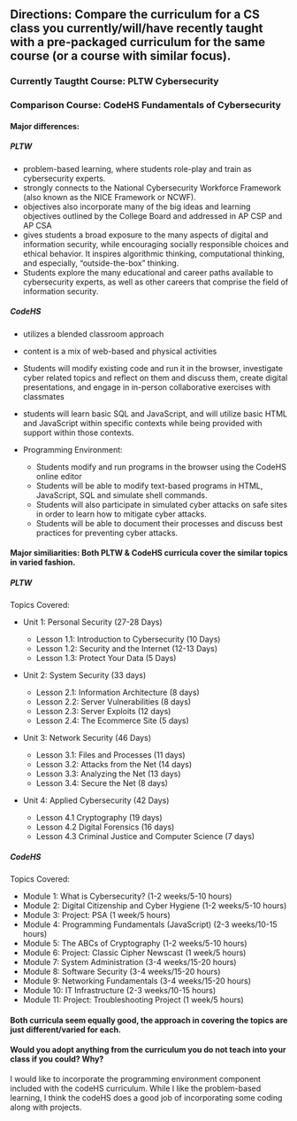 ## Directions: Compare the curriculum for a CS class you currently/will/have recently taught with a pre-packaged curriculum for the same course (or a course with similar focus).

### Currently Taugtht Course: PLTW Cybersecurity

### Comparison Course: CodeHS Fundamentals of Cybersecurity


 #### Major differences:
 
 ##### PLTW
  - problem-based learning, where students role-play and train as cybersecurity experts.
  - strongly connects to the National Cybersecurity Workforce Framework (also known as the NICE Framework or NCWF).
  - objectives also incorporate many of the big ideas and learning objectives outlined by the College Board and addressed in AP CSP and AP CSA
  - gives students a broad exposure to the many aspects of digital and information security, while encouraging socially responsible choices and ethical behavior. It inspires algorithmic thinking, computational thinking, and especially, “outside-the-box” thinking.
  - Students explore the many educational and career paths available to cybersecurity experts, as well as other careers that comprise the field of information security.

 ##### CodeHS
  - utilizes a blended classroom approach
  - content is a mix of web-based and physical activities
  - Students will modify existing code and run it in the browser, investigate cyber related topics and reflect on them and discuss them, create digital presentations, and engage in in-person collaborative exercises with classmates
  - students will learn basic SQL and JavaScript, and will utilize basic HTML and JavaScript within specific contexts
while being provided with support within those contexts.

  - Programming Environment:
    -  Students modify and run programs in the browser using the CodeHS online editor
    -  Students will be able to modify text-based programs in HTML, JavaScript, SQL and simulate shell commands.
    -  Students will also participate in simulated cyber attacks on safe sites in order to learn how to mitigate cyber attacks.
    -  Students will be able to document their processes and discuss best practices for preventing cyber attacks.
 
 
 #### Major similiarities: Both PLTW & CodeHS curricula cover the similar topics in varied fashion.

##### PLTW

Topics Covered:

 - Unit 1: Personal Security (27-28 Days) 
   - Lesson 1.1: Introduction to Cybersecurity (10 Days)
   - Lesson 1.2: Security and the Internet (12-13 Days)
   - Lesson 1.3: Protect Your Data (5 Days)
  
 - Unit 2: System Security (33 days)
   - Lesson 2.1: Information Architecture (8 days)
   - Lesson 2.2: Server Vulnerabilities (8 days) 
   - Lesson 2.3: Server Exploits (12 days) 
   - Lesson 2.4: The Ecommerce Site (5 days)

 - Unit 3: Network Security (46 Days)
   - Lesson 3.1: Files and Processes (11 days) 
   - Lesson 3.2: Attacks from the Net (14 days) 
   - Lesson 3.3: Analyzing the Net (13 days) 
   - Lesson 3.4: Secure the Net (8 days)

 - Unit 4: Applied Cybersecurity (42 Days)
   - Lesson 4.1 Cryptography (19 days)
   - Lesson 4.2 Digital Forensics (16 days)
   - Lesson 4.3 Criminal Justice and Computer Science (7 days)
 

##### CodeHS

Topics Covered:

 - Module 1: What is Cybersecurity? (1-2 weeks/5-10 hours)
 - Module 2: Digital Citizenship and Cyber Hygiene (1-2 weeks/5-10 hours)
 - Module 3: Project: PSA (1 week/5 hours)
 - Module 4: Programming Fundamentals (JavaScript) (2-3 weeks/10-15 hours)
 - Module 5: The ABCs of Cryptography (1-2 weeks/5-10 hours)
 - Module 6: Project: Classic Cipher Newscast (1 week/5 hours)
 - Module 7: System Administration (3-4 weeks/15-20 hours)
 - Module 8: Software Security (3-4 weeks/15-20 hours) 
 - Module 9: Networking Fundamentals (3-4 weeks/15-20 hours)
 - Module 10: IT Infrastructure (2-3 weeks/10-15 hours)
 - Module 11: Project: Troubleshooting Project (1 week/5 hours)

 #### Both curricula seem equally good, the approach in covering the topics are just different/varied for each.
 
 
 #### Would you adopt anything from the curriculum you do not teach into your class if you could? Why?
 
 I would like to incorporate the programming environment component included with the codeHS curriculum.  While I like the problem-based learning, I think the codeHS does a good job of incorporating some coding along with projects. 
 
 
